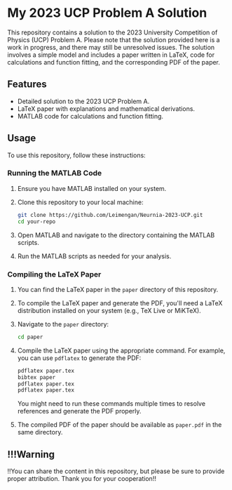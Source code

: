 # My 2023 UCP Problem A Solution

This repository contains a solution to the 2023 University Competition of Physics (UCP) Problem A. Please note that the solution provided here is a work in progress, and there may still be unresolved issues. The solution involves a simple model and includes a paper written in LaTeX, code for calculations and function fitting, and the corresponding PDF of the paper.

## Features

- Detailed solution to the 2023 UCP Problem A.
- LaTeX paper with explanations and mathematical derivations.
- MATLAB code for calculations and function fitting.

## Usage

To use this repository, follow these instructions:

### Running the MATLAB Code

1. Ensure you have MATLAB installed on your system.

2. Clone this repository to your local machine:

   ```bash
   git clone https://github.com/Leimengan/Neurnia-2023-UCP.git
   cd your-repo
   ```

3. Open MATLAB and navigate to the directory containing the MATLAB scripts.

4. Run the MATLAB scripts as needed for your analysis.

### Compiling the LaTeX Paper

1. You can find the LaTeX paper in the `paper` directory of this repository.

2. To compile the LaTeX paper and generate the PDF, you'll need a LaTeX distribution installed on your system (e.g., TeX Live or MiKTeX).

3. Navigate to the `paper` directory:

   ```bash
   cd paper
   ```

4. Compile the LaTeX paper using the appropriate command. For example, you can use `pdflatex` to generate the PDF:

   ```bash
   pdflatex paper.tex
   bibtex paper
   pdflatex paper.tex
   pdflatex paper.tex
   ```

   You might need to run these commands multiple times to resolve references and generate the PDF properly.

5. The compiled PDF of the paper should be available as `paper.pdf` in the same directory.

## !!!Warning

!!You can share the content in this repository, but please be sure to provide proper attribution. Thank you for your cooperation!!
